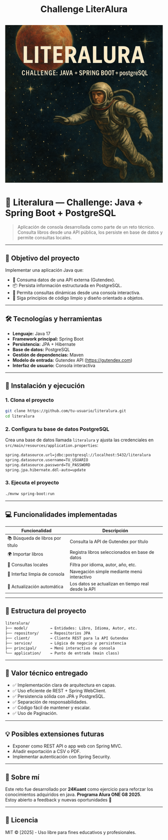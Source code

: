 
<div align="center">
  <h1 align="center">
     Challenge LiterAlura
    <br />
    <br />
    <a href="https://github.com/24Kuant/java-challenge-literalura">
      <img src="https://github.com/24Kuant/java-challenge-literalura/blob/main/src/main/resources/fondo.png" alt="♨️ imagen-LiterAlura ⚙️">
    </a>
  </h1>
</div>

# 🧪 Literalura — Challenge: Java + Spring Boot + PostgreSQL

> Aplicación de consola desarrollada como parte de un reto técnico. Consulta libros desde una API pública, los persiste en base de datos y permite consultas locales.

---

## 📌 Objetivo del proyecto

Implementar una aplicación Java que:

- 🔗 Consuma datos de una API externa (Gutendex).
- 📦 Persista información estructurada en PostgreSQL.
- 🧭 Permita consultas dinámicas desde una consola interactiva.
- 🧹 Siga principios de código limpio y diseño orientado a objetos.

---

## 🛠️ Tecnologías y herramientas

- **Lenguaje:** Java 17
- **Framework principal:** Spring Boot
- **Persistencia:** JPA + Hibernate
- **Base de datos:** PostgreSQL
- **Gestión de dependencias:** Maven
- **Modelo de entrada:** Gutendex API (https://gutendex.com)
- **Interfaz de usuario:** Consola interactiva

---

## 🔧 Instalación y ejecución

### 1. Clona el proyecto
```bash
git clone https://github.com/tu-usuario/literalura.git
cd literalura
```

### 2. Configura tu base de datos PostgreSQL
Crea una base de datos llamada `literalura` y ajusta las credenciales en `src/main/resources/application.properties`:

```properties
spring.datasource.url=jdbc:postgresql://localhost:5432/literalura
spring.datasource.username=TU_USUARIO
spring.datasource.password=TU_PASSWORD
spring.jpa.hibernate.ddl-auto=update
```

### 3. Ejecuta el proyecto
```bash
./mvnw spring-boot:run
```

---

## 💻 Funcionalidades implementadas

| Funcionalidad                     | Descripción |
|----------------------------------|-------------|
| 📚 Búsqueda de libros por título | Consulta la API de Gutendex por título |
| 🌍 Importar libros               | Registra libros seleccionados en base de datos |
| 🔎 Consultas locales             | Filtra por idioma, autor, año, etc. |
| 🧹 Interfaz limpia de consola    | Navegación simple mediante menú interactivo |
| 🔄 Actualización automática      | Los datos se actualizan en tiempo real desde la API |

---

## 📌 Estructura del proyecto

```
literalura/
├── model/          → Entidades: Libro, Idioma, Autor, etc.
├── repository/     → Repositorios JPA
├── client/         → Cliente REST para la API Gutendex
├── service/        → Lógica de negocio y persistencia
├── principal/      → Menú interactivo de consola
└── application/    → Punto de entrada (main class)
```

---

## 🧠 Valor técnico entregado

- ✅ Implementación clara de arquitectura en capas.
- ✅ Uso eficiente de REST + Spring WebClient.
- ✅ Persistencia sólida con JPA y PostgreSQL.
- ✅ Separación de responsabilidades.
- ✅ Código fácil de mantener y escalar.
- ✅ Uso de Paginación.

---

## 💡 Posibles extensiones futuras

- Exponer como REST API o app web con Spring MVC.
- Añadir exportación a CSV o PDF.
- Implementar autenticación con Spring Security.

---

## 🙋 Sobre mí

Este reto fue desarrollado por **24Kuant** como ejercicio para reforzar los conocimientos adquiridos en java. **Programa Alura ONE G8 2025**.  
Estoy abierto a feedback y nuevas oportunidades 🚀

---

## 📄 Licencia

MIT © [2025] - Uso libre para fines educativos y profesionales.
